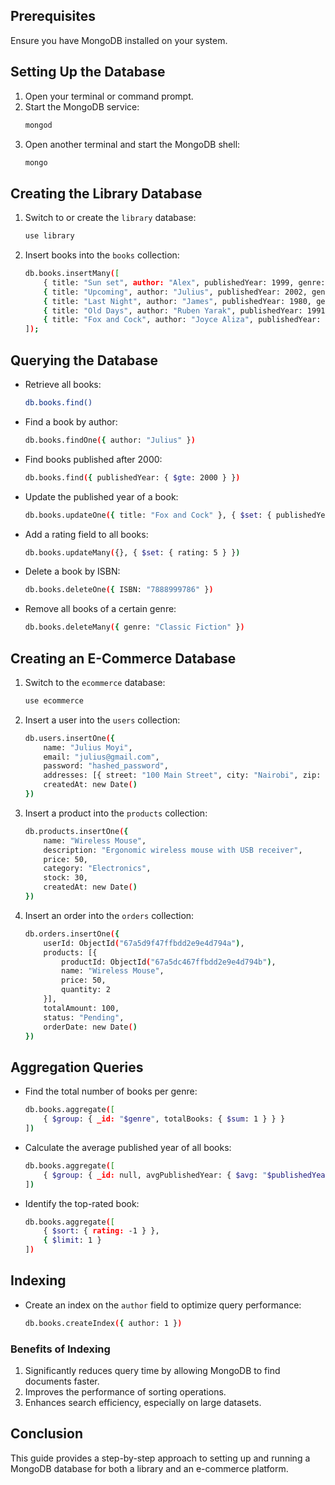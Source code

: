 
## Prerequisites
Ensure you have MongoDB installed on your system.

## Setting Up the Database
1. Open your terminal or command prompt.
2. Start the MongoDB service:
   ```sh
   mongod
   ```
3. Open another terminal and start the MongoDB shell:
   ```sh
   mongo
   ```

## Creating the Library Database
1. Switch to or create the `library` database:
   ```sh
   use library
   ```
2. Insert books into the `books` collection:
   ```sh
   db.books.insertMany([
       { title: "Sun set", author: "Alex", publishedYear: 1999, genre: "Classic Fiction", ISBN: "7889993039" },
       { title: "Upcoming", author: "Julius", publishedYear: 2002, genre: "Old Version", ISBN: "7876555233" },
       { title: "Last Night", author: "James", publishedYear: 1980, genre: "New Fiction", ISBN: "8888899765" },
       { title: "Old Days", author: "Ruben Yarak", publishedYear: 1991, genre: "Simple Edition", ISBN: "7888999786" },
       { title: "Fox and Cock", author: "Joyce Aliza", publishedYear: 2000, genre: "Clean Version", ISBN: "76665655345" }
   ]);
   ```

## Querying the Database
- Retrieve all books:
  ```sh
  db.books.find()
  ```
- Find a book by author:
  ```sh
  db.books.findOne({ author: "Julius" })
  ```
- Find books published after 2000:
  ```sh
  db.books.find({ publishedYear: { $gte: 2000 } })
  ```
- Update the published year of a book:
  ```sh
  db.books.updateOne({ title: "Fox and Cock" }, { $set: { publishedYear: 2023 } })
  ```
- Add a rating field to all books:
  ```sh
  db.books.updateMany({}, { $set: { rating: 5 } })
  ```
- Delete a book by ISBN:
  ```sh
  db.books.deleteOne({ ISBN: "7888999786" })
  ```
- Remove all books of a certain genre:
  ```sh
  db.books.deleteMany({ genre: "Classic Fiction" })
  ```

## Creating an E-Commerce Database
1. Switch to the `ecommerce` database:
   ```sh
   use ecommerce
   ```
2. Insert a user into the `users` collection:
   ```sh
   db.users.insertOne({
       name: "Julius Moyi",
       email: "julius@gmail.com",
       password: "hashed_password",
       addresses: [{ street: "100 Main Street", city: "Nairobi", zip: "20001", country: "Kenya" }],
       createdAt: new Date()
   })
   ```
3. Insert a product into the `products` collection:
   ```sh
   db.products.insertOne({
       name: "Wireless Mouse",
       description: "Ergonomic wireless mouse with USB receiver",
       price: 50,
       category: "Electronics",
       stock: 30,
       createdAt: new Date()
   })
   ```
4. Insert an order into the `orders` collection:
   ```sh
   db.orders.insertOne({
       userId: ObjectId("67a5d9f47ffbdd2e9e4d794a"),
       products: [{
           productId: ObjectId("67a5dc467ffbdd2e9e4d794b"),
           name: "Wireless Mouse",
           price: 50,
           quantity: 2
       }],
       totalAmount: 100,
       status: "Pending",
       orderDate: new Date()
   })
   ```

## Aggregation Queries
- Find the total number of books per genre:
  ```sh
  db.books.aggregate([
      { $group: { _id: "$genre", totalBooks: { $sum: 1 } } }
  ])
  ```
- Calculate the average published year of all books:
  ```sh
  db.books.aggregate([
      { $group: { _id: null, avgPublishedYear: { $avg: "$publishedYear" } } }
  ])
  ```
- Identify the top-rated book:
  ```sh
  db.books.aggregate([
      { $sort: { rating: -1 } },
      { $limit: 1 }
  ])
  ```

## Indexing
- Create an index on the `author` field to optimize query performance:
  ```sh
  db.books.createIndex({ author: 1 })
  ```

### Benefits of Indexing
1. Significantly reduces query time by allowing MongoDB to find documents faster.
2. Improves the performance of sorting operations.
3. Enhances search efficiency, especially on large datasets.

## Conclusion
This guide provides a step-by-step approach to setting up and running a MongoDB database for both a library and an e-commerce platform. 

